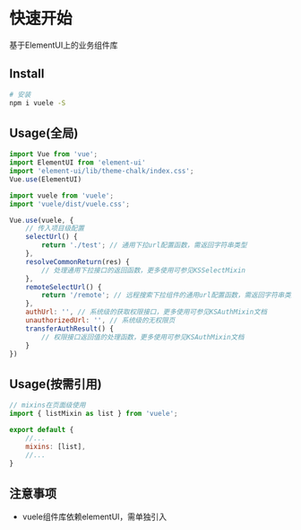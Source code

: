 # 快速开始

基于ElementUI上的业务组件库

## Install

``` bash
# 安装
npm i vuele -S

```

## Usage(全局)

``` javascript
import Vue from 'vue';
import ElementUI from 'element-ui'
import 'element-ui/lib/theme-chalk/index.css';
Vue.use(ElementUI)

import vuele from 'vuele';
import 'vuele/dist/vuele.css';

Vue.use(vuele, {
    // 传入项目级配置
    selectUrl() {
        return './test'; // 通用下拉url配置函数，需返回字符串类型
    },
    resolveCommonReturn(res) {
        // 处理通用下拉接口的返回函数，更多使用可参见KSSelectMixin
    },
    remoteSelectUrl() {
        return '/remote'; // 远程搜索下拉组件的通用url配置函数，需返回字符串类型
    },
    authUrl: '', // 系统级的获取权限接口，更多使用可参见KSAuthMixin文档
    unauthorizedUrl: '', // 系统级的无权限页
    transferAuthResult() {
        // 权限接口返回值的处理函数，更多使用可参见KSAuthMixin文档
    }
})
```

## Usage(按需引用)

``` javascript
// mixins在页面级使用
import { listMixin as list } from 'vuele';

export default {
    //...
    mixins: [list],
    //...
}

```

## 注意事项
- vuele组件库依赖elementUI，需单独引入